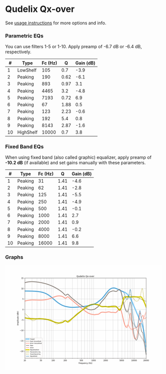 # Qudelix Qx-over
See [usage instructions](https://github.com/jaakkopasanen/AutoEq#usage) for more options and info.

### Parametric EQs
You can use filters 1-5 or 1-10. Apply preamp of -6.7 dB or -6.4 dB, respectively.

|   # | Type      |   Fc (Hz) |    Q |   Gain (dB) |
|-----|-----------|-----------|------|-------------|
|   1 | LowShelf  |       105 | 0.7  |        -3.9 |
|   2 | Peaking   |       190 | 0.62 |        -6.1 |
|   3 | Peaking   |       893 | 0.97 |         3.1 |
|   4 | Peaking   |      4465 | 3.2  |        -4.8 |
|   5 | Peaking   |      7193 | 0.72 |         6.9 |
|   6 | Peaking   |        67 | 1.88 |         0.5 |
|   7 | Peaking   |       123 | 2.23 |        -0.6 |
|   8 | Peaking   |       192 | 5.4  |         0.8 |
|   9 | Peaking   |      8143 | 2.87 |        -1.6 |
|  10 | HighShelf |     10000 | 0.7  |         3.8 |

### Fixed Band EQs
When using fixed band (also called graphic) equalizer, apply preamp of **-10.2 dB** (if available) and set gains manually with these parameters.

|   # | Type    |   Fc (Hz) |    Q |   Gain (dB) |
|-----|---------|-----------|------|-------------|
|   1 | Peaking |        31 | 1.41 |        -4.6 |
|   2 | Peaking |        62 | 1.41 |        -2.8 |
|   3 | Peaking |       125 | 1.41 |        -5.5 |
|   4 | Peaking |       250 | 1.41 |        -4.9 |
|   5 | Peaking |       500 | 1.41 |        -0.1 |
|   6 | Peaking |      1000 | 1.41 |         2.7 |
|   7 | Peaking |      2000 | 1.41 |         0.9 |
|   8 | Peaking |      4000 | 1.41 |        -0.2 |
|   9 | Peaking |      8000 | 1.41 |         6.6 |
|  10 | Peaking |     16000 | 1.41 |         9.8 |

### Graphs
![](./Qudelix%20Qx-over.png)
